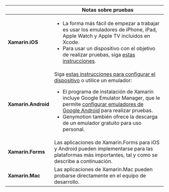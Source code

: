 ||Notas sobre pruebas|
|---|---|
|**Xamarin.iOS**|<ul><li>La forma más fácil de empezar a trabajar es usar los emuladores de iPhone, iPad, Apple Watch y Apple TV incluidos en Xcode.</li><li>Para usar un dispositivo con el objetivo de realizar pruebas, siga <a href="~/ios/get-started/installation/device-provisioning/index.md">estas instrucciones</a>.</li></ul>|
|**Xamarin.Android**|Siga <a href="~/android/get-started/installation/set-up-device-for-development.md">estas instrucciones para configurar el dispositivo</a> o utilice un emulador:<ul><li>El programa de instalación de Xamarin incluye Google Emulator Manager, que le permite <a href="~/android/deploy-test/debugging/android-sdk-emulator/index.md">configurar emuladores de Google Android</a> para realizar pruebas.</li><li>Genymotion también ofrece la descarga de un emulador gratuito para uso personal.</li></ul>|
|**Xamarin.Forms**|Las aplicaciones de Xamarin.Forms para iOS y Android pueden implementarse para las plataformas más importantes, tal y como se describe a continuación.|
|**Xamarin.Mac**|Las aplicaciones de Xamarin.Mac pueden probarse directamente en el equipo de desarrollo.|
